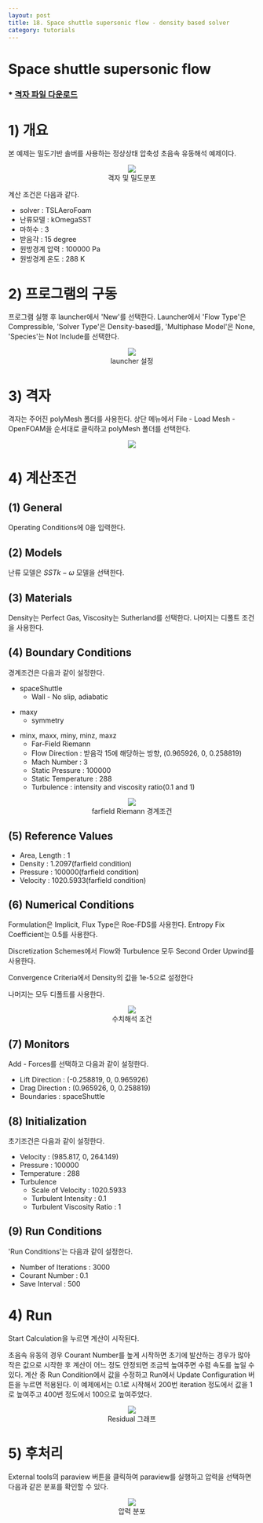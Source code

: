 ```yaml
---
layout: post
title: 18. Space shuttle supersonic flow - density based solver
category: tutorials
---
```


# Space shuttle supersonic flow

### * [격자 파일 다운로드](https://drive.google.com/file/d/12oc-gY76vct8fNCBbF4dNbAVqmuVCNVP/view?usp=sharing)

# 1) 개요

본 예제는 밀도기반 솔버를 사용하는 정상상태 압축성 초음속 유동해석 예제이다.


<p align='center'>
    <img src="https://github.com/nextfoam/baram-pages/raw/main/screenshots/ss/ss-mesh.png">
    <br> 격자 및 밀도분포
</p>

계산 조건은 다음과 같다.

+ solver : TSLAeroFoam
+ 난류모델 : kOmegaSST
+ 마하수 : 3
+ 받음각 : 15 degree
+ 원방경계 압력 : 100000 Pa
+ 원방경계 온도 : 288 K

# 2) 프로그램의 구동

프로그램 실행 후 launcher에서 'New'를 선택한다. Launcher에서 'Flow Type'은 Compressible, 'Solver Type'은 Density-based를, 'Multiphase Model'은 None, 'Species'는 Not Include를 선택한다.

<p align='center'>
   <img src="https://github.com/nextfoam/baram-pages/raw/main/screenshots/RAE2822/launcher-densityBased.png"> 
    <br> launcher 설정
</p>

# 3) 격자

격자는 주어진 polyMesh 폴더를 사용한다. 상단 메뉴에서 File - Load Mesh - OpenFOAM을 순서대로 클릭하고 polyMesh 폴더를 선택한다. <br>

<p align='center'>
    <img src="https://github.com/nextfoam/baram-pages/raw/main/screenshots/mixingPipe/1.2.png"><br>
</p>

# 4) 계산조건

## (1) General

Operating Conditions에 0을 입력한다. 

## (2) Models

난류 모델은 $SST k - \omega$ 모델을 선택한다.

## (3) Materials

Density는 Perfect Gas, Viscosity는 Sutherland를 선택한다. 나머지는 디폴트 조건을 사용한다.
<br>

## (4) Boundary Conditions

경계조건은 다음과 같이 설정한다.

* spaceShuttle
  + Wall - No slip, adiabatic 

+ maxy 
  + symmetry
  
* minx, maxx, miny, minz, maxz
  + Far-Field Riemann 
  + Flow Direction : 받음각 15에 해당하는 방향, (0.965926, 0, 0.258819) 
  + Mach Number : 3
  + Static Pressure : 100000
  + Static Temperature : 288  
  + Turbulence : intensity and viscosity ratio(0.1 and 1)
  
<p align='center'>
    <img src="https://github.com/nextfoam/baram-pages/raw/main/screenshots/ss/ss-farfield.png"> 
    <br> farfield Riemann 경계조건
</p>

  
## (5) Reference Values

+ Area, Length : 1
+ Density : 1.2097(farfield condition)
+ Pressure : 100000(farfield condition)
+ Velocity : 1020.5933(farfield condition)


## (6) Numerical Conditions

Formulation은 Implicit, Flux Type은 Roe-FDS를 사용한다. Entropy Fix Coefficient는 0.5를 사용한다. 

Discretization Schemes에서 Flow와 Turbulence 모두 Second Order Upwind를 사용한다.

Convergence Criteria에서 Density의 값을 1e-5으로 설정한다

나머지는 모두 디폴트를 사용한다.

<p align='center'>
    <img src="https://github.com/nextfoam/baram-pages/raw/main/screenshots/RAE2822/rae-nume.png"> 
    <br> 수치해석 조건
</p>

## (7) Monitors

Add - Forces를 선택하고 다음과 같이 설정한다.

+ Lift Direction : (-0.258819, 0, 0.965926)
+ Drag Direction : (0.965926, 0, 0.258819)
+ Boundaries : spaceShuttle


## (8) Initialization

초기조건은 다음과 같이 설정한다.

+ Velocity : (985.817, 0, 264.149)
+ Pressure : 100000
+ Temperature : 288
+ Turbulence
  + Scale of Velocity : 1020.5933
  + Turbulent Intensity : 0.1
  + Turbulent Viscosity Ratio : 1 


## (9) Run Conditions

'Run Conditions'는 다음과 같이 설정한다.

+ Number of Iterations : 3000
+ Courant Number : 0.1
+ Save Interval : 500

# 4) Run

Start Calculation을 누르면 계산이 시작된다.

초음속 유동의 경우 Courant Number를 높게 시작하면 초기에 발산하는 경우가 많아 작은 값으로 시작한 후 계산이 어느 정도 안정되면 조금씩 높여주면 수렴 속도를 높일 수 있다. 계산 중 Run Condition에서 값을 수정하고 Run에서 Update Configuration 버튼을 누르면 적용된다. 이 예제에서는 0.1로 시작해서 200번 iteration 정도에서 값을 1로 높여주고 400번 정도에서 100으로 높여주었다.

<p align='center'>
    <img src="https://github.com/nextfoam/baram-pages/raw/main/screenshots/ss/ss-run.png"> 
    <br> Residual 그래프
</p>



# 5) 후처리

External tools의 paraview 버튼을 클릭하여 paraview를 실행하고 압력을 선택하면 다음과 같은 분포를 확인할 수 있다.

<p align='center'>
    <img src="https://github.com/nextfoam/baram-pages/raw/main/screenshots/ss/ss-paraview.png"> 
    <br> 압력 분포
</p>


